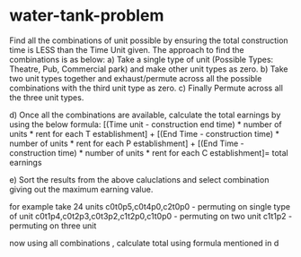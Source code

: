 # water-tank-problem

Find all the combinations of unit possible by ensuring the total construction time is LESS than the Time Unit given. 
The approach to find the combinations is as below:
a) Take a single type of unit (Possible Types: Theatre, Pub, Commercial park) and make other unit types as zero.
b) Take two unit types together and exhaust/permute across all the possible combinations with the third unit type as zero.
c) Finally Permute across all the three unit types. 

d) Once all the combinations are available, calculate the total earnings by using the below formula: 
[(Time unit - construction end time) * number of units * rent for each T establishment] +  [(End Time - construction time) * number of units * rent for each P establishment] +  [(End Time - construction time) * number of units * rent for each C establishment]=  total earnings

e) Sort the results from the above caluclations and select combination giving out the maximum earning value. 

for example take 24 units 
	c0t0p5,c0t4p0,c2t0p0 - permuting on single type of unit
	c0t1p4,c0t2p3,c0t3p2,c1t2p0,c1t0p0 - permuting on two unit
	c1t1p2                             - permuting on three unit

now using all combinations , calculate total using formula mentioned in d
